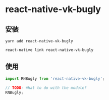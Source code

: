 
# react-native-vk-bugly

## 安装

`yarn add react-native-vk-bugly`

`react-native link react-native-vk-bugly`


## 使用
```javascript
import RNBugly from 'react-native-vk-bugly';

// TODO: What to do with the module?
RNBugly;
```
